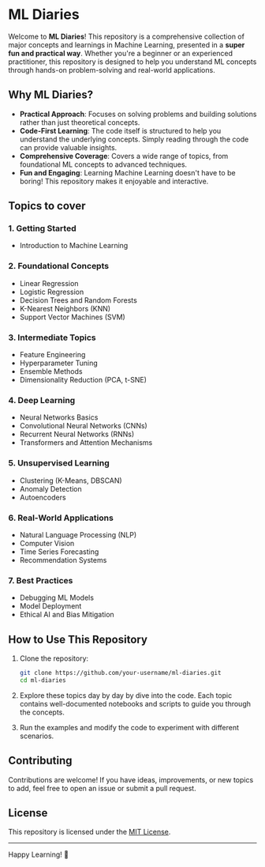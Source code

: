 # ML Diaries

Welcome to **ML Diaries**! This repository is a comprehensive collection of major concepts and learnings in Machine Learning, presented in a **super fun and practical way**. Whether you're a beginner or an experienced practitioner, this repository is designed to help you understand ML concepts through hands-on problem-solving and real-world applications.

## Why ML Diaries?

- **Practical Approach**: Focuses on solving problems and building solutions rather than just theoretical concepts.
- **Code-First Learning**: The code itself is structured to help you understand the underlying concepts. Simply reading through the code can provide valuable insights.
- **Comprehensive Coverage**: Covers a wide range of topics, from foundational ML concepts to advanced techniques.
- **Fun and Engaging**: Learning Machine Learning doesn't have to be boring! This repository makes it enjoyable and interactive.

## Topics to cover

### 1. **Getting Started**
   - Introduction to Machine Learning

### 2. **Foundational Concepts**
   - Linear Regression
   - Logistic Regression
   - Decision Trees and Random Forests
   - K-Nearest Neighbors (KNN)
   - Support Vector Machines (SVM)

### 3. **Intermediate Topics**
   - Feature Engineering
   - Hyperparameter Tuning
   - Ensemble Methods
   - Dimensionality Reduction (PCA, t-SNE)

### 4. **Deep Learning**
   - Neural Networks Basics
   - Convolutional Neural Networks (CNNs)
   - Recurrent Neural Networks (RNNs)
   - Transformers and Attention Mechanisms

### 5. **Unsupervised Learning**
   - Clustering (K-Means, DBSCAN)
   - Anomaly Detection
   - Autoencoders

### 6. **Real-World Applications**
   - Natural Language Processing (NLP)
   - Computer Vision
   - Time Series Forecasting
   - Recommendation Systems

### 7. **Best Practices**
   - Debugging ML Models
   - Model Deployment
   - Ethical AI and Bias Mitigation

## How to Use This Repository

1. Clone the repository:
   ```bash
   git clone https://github.com/your-username/ml-diaries.git
   cd ml-diaries
   ```

2. Explore these topics day by day by dive into the code. Each topic contains well-documented notebooks and scripts to guide you through the concepts.

3. Run the examples and modify the code to experiment with different scenarios.

## Contributing

Contributions are welcome! If you have ideas, improvements, or new topics to add, feel free to open an issue or submit a pull request.

## License

This repository is licensed under the [MIT License](LICENSE).

---

Happy Learning! 🚀